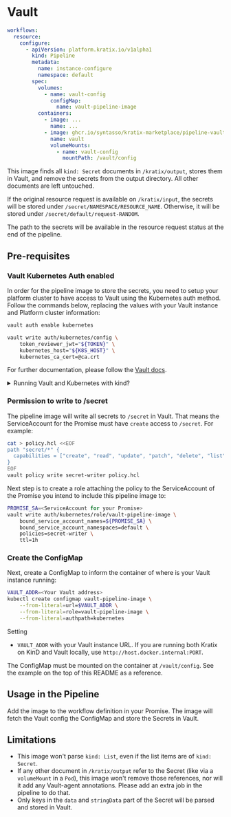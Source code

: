 # Vault

```yaml
workflows:
  resource:
    configure:
      - apiVersion: platform.kratix.io/v1alpha1
        kind: Pipeline
        metadata:
          name: instance-configure
          namespace: default
        spec:
          volumes:
            - name: vault-config
              configMap:
                name: vault-pipeline-image
          containers:
            - image: ...
              name: ...
            - image: ghcr.io/syntasso/kratix-marketplace/pipeline-vault-image:v0.1.0
              name: vault
              volumeMounts:
                - name: vault-config
                  mountPath: /vault/config
```

This image finds all `kind: Secret` documents in `/kratix/output`, stores them
in Vault, and remove the secrets from the output directory. All other documents
are left untouched.

If the original resource request is available on `/kratix/input`, the secrets will be stored
under `/secret/NAMESPACE/RESOURCE_NAME`. Otherwise, it will be stored under
`/secret/default/request-RANDOM`.

The path to the secrets will be available in the resource request status at the end of the
pipeline.

## Pre-requisites

### Vault Kubernetes Auth enabled

In order for the pipeline image to store the secrets, you need to setup your platform
cluster to have access to Vault using the Kubernetes auth method. Follow the commands
below, replacing the values with your Vault instance and Platform cluster information:

```bash
vault auth enable kubernetes

vault write auth/kubernetes/config \
    token_reviewer_jwt="${TOKEN}" \
    kubernetes_host="${K8S_HOST}" \
    kubernetes_ca_cert=@ca.crt
```

For further
documentation, please follow the [Vault
docs](https://developer.hashicorp.com/vault/docs/auth/kubernetes).

<details>
<summary>Running Vault and Kubernetes with kind?</summary>
<br />

For the JWT Token Reviewer, you can:

- Create a ServiceAccount for this pipeline stage:
  ```
  kubectl create serviceaccount vault-auth-delegator
  ```
- Create a ClusterRoleBinding binding the `system:auth-deletagor` ClusterRole to the ServiceAccount
  ```
  kubectl create clusterrolebinding role-tokenreview-binding \
      --clusterrole=system:auth-delegator \
      --serviceaccount=default:vault-auth-delegator
  ```
- Create a Secret and attach it to the ServiceAccount:
  ```
  kubectl apply -f - <<EOF
  apiVersion: v1
  kind: Secret
  metadata:
    name: vault-auth-token
    annotations:
      kubernetes.io/service-account.name: vault-auth-delegator
  type: kubernetes.io/service-account-token
  EOF
  ```
- Extract the JWT token:
  ```
  kubectl describe secrets/vault-auth-token
  ```

For the Kubernetes Host, you can run:

```bash
kubectl cluster-info
```

For the Kubernetes CA Certificate, run:

```bash
kubectl config view --raw --minify --flatten -o jsonpath='{.clusters[].cluster}' | yq '."certificate-authority-data"' | base64 -d
```

</details>

### Permission to write to /secret

The pipeline image will write all secrets to `/secret` in Vault. That means the
ServiceAccount for the Promise must have `create` access to `/secret`. For example:

```bash
cat > policy.hcl <<EOF
path "secret/*" {
  capabilities = ["create", "read", "update", "patch", "delete", "list"]
}
EOF
vault policy write secret-writer policy.hcl
```

Next step is to create a role attaching the policy to the ServiceAccount of the Promise
you intend to include this pipeline image to:

```bash
PROMISE_SA=<ServiceAccount for your Promise>
vault write auth/kubernetes/role/vault-pipeline-image \
    bound_service_account_names=${PROMISE_SA} \
    bound_service_account_namespaces=default \
    policies=secret-writer \
    ttl=1h
```

### Create the ConfigMap

Next, create a ConfigMap to inform the container of where is your Vault instance running:

```bash
VAULT_ADDR=<Your Vault address>
kubectl create configmap vault-pipeline-image \
    --from-literal=url=$VAULT_ADDR \
    --from-literal=role=vault-pipeline-image \
    --from-literal=authpath=kubernetes
```

Setting

- `VAULT_ADDR` with your Vault instance URL. If you are running both Kratix on KinD and
  Vault locally, use `http://host.docker.internal:PORT`.

The ConfigMap must be mounted on the container at `/vault/config`. See the
example on the top of this README as a reference.

## Usage in the Pipeline

Add the image to the workflow definition in your Promise. The image will
fetch the Vault config the ConfigMap and store the Secrets in Vault.

## Limitations

- This image won't parse `kind: List`, even if the list items are of `kind: Secret`.
- If any other document in `/kratix/output` refer to the Secret (like via a `volumeMount` in a
  `Pod`), this image won't remove those references, nor will it add any Vault-agent
  annotations. Please add an extra job in the pipeline to do that.
- Only keys in the `data` and `stringData` part of the Secret will be parsed
  and stored in Vault.
